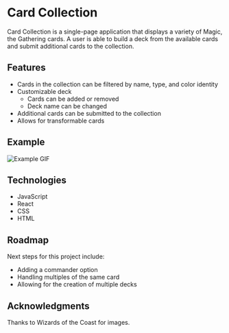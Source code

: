 # Card Collection

Card Collection is a single-page application that displays a variety of Magic, the Gathering cards. A user is able to build a deck from the available cards and submit additional cards to the collection.

## Features

- Cards in the collection can be filtered by name, type, and color identity
- Customizable deck
    - Cards can be added or removed
    - Deck name can be changed
- Additional cards can be submitted to the collection
- Allows for transformable cards

## Example

![Example GIF](/public/example.gif)

## Technologies

- JavaScript
- React
- CSS
- HTML

## Roadmap

Next steps for this project include:
- Adding a commander option
- Handling multiples of the same card
- Allowing for the creation of multiple decks

## Acknowledgments

Thanks to Wizards of the Coast for images. 